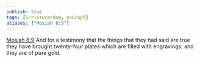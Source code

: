 ```yaml
---
publish: true
tags: [Scripture/BoM, noGraph]
aliases: ["Mosiah 8:9"]
---
```

[Mosiah 8:9](https://churchofjesuschrist.org/study/scriptures/bofm/mosiah/8?lang=eng&id=p9#p9) And for a testimony that the things that they had said are true they have brought twenty-four plates which are filled with engravings, and they are of pure gold.
